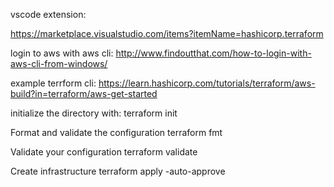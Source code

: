 vscode extension:

https://marketplace.visualstudio.com/items?itemName=hashicorp.terraform

login to aws with aws cli:
http://www.findoutthat.com/how-to-login-with-aws-cli-from-windows/

example terrform cli:
https://learn.hashicorp.com/tutorials/terraform/aws-build?in=terraform/aws-get-started

initialize the directory with:
    terraform init

Format and validate the configuration
    terraform fmt

Validate your configuration
    terraform validate

Create infrastructure
    terraform apply -auto-approve